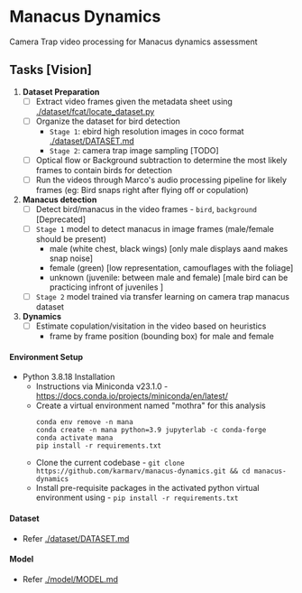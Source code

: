 # Manacus Dynamics 
Camera Trap video processing for Manacus dynamics assessment


## Tasks [Vision]
1. **Dataset Preparation**
    - [ ] Extract video frames given the metadata sheet using [./dataset/fcat/locate_dataset.py](./dataset/fcat/locate_dataset.py)
    - [ ] Organize the dataset for bird detection
      - `Stage 1`: ebird high resolution images in coco format [./dataset/DATASET.md](./dataset/DATASET.md#1-ebird-dataset-preparation)
      - `Stage 2`: camera trap image sampling [TODO]
    - [ ] Optical flow or Background subtraction to determine the most likely frames to contain birds for detection
    - [ ] Run the videos through Marco's audio processing pipeline for likely frames (eg: Bird snaps right after flying off or copulation)
2. **Manacus detection**
    - [ ] Detect bird/manacus in the video frames - `bird`, `background` [Deprecated]
    - [ ] `Stage 1` model to detect manacus in image frames (male/female should be present)
        - male (white chest, black wings) [only male displays aand makes snap noise]
        - female (green) [low representation, camouflages with the foliage]
        - unknown (juvenile: between male and female) [male bird can be practicing infront of juveniles ]
    - [ ] `Stage 2` model trained via transfer learning on camera trap manacus dataset
3. **Dynamics**
    - [ ] Estimate copulation/visitation in the video based on heuristics
        - frame by frame position (bounding box) for male and female


#### Environment Setup

- Python 3.8.18 Installation
  - Instructions via Miniconda v23.1.0 - https://docs.conda.io/projects/miniconda/en/latest/
  - Create a virtual environment named "mothra" for this analysis
    ```
    conda env remove -n mana
    conda create -n mana python=3.9 jupyterlab -c conda-forge
    conda activate mana
    pip install -r requirements.txt
    ```
  - Clone the current codebase - `git clone https://github.com/karmarv/manacus-dynamics.git && cd manacus-dynamics`
  - Install pre-requisite packages in the activated python virtual environment using - `pip install -r requirements.txt`

#### Dataset
- Refer [./dataset/DATASET.md](./dataset/DATASET.md)

#### Model
- Refer [./model/MODEL.md](./model/MODEL.md)